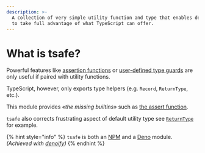 ```yaml
---
description: >-
  A collection of very simple utility function and type that enables developers
  to take full advantage of what TypeScript can offer.
---
```


# What is tsafe?

Powerful features like [assertion functions](https://www.typescriptlang.org/docs/handbook/release-notes/typescript-3-7.html#assertion-functions) or [user-defined type guards](https://www.typescriptlang.org/docs/handbook/advanced-types.html#user-defined-type-guards) are only useful if paired with utility functions.

TypeScript, however, only exports type helpers \(e.g. `Record`, `ReturnType`, etc.\).

This module provides _«the missing builtins»_ such as [the assert function](main/assert.md).

`tsafe` also corrects frustrating aspect of default utility type see [`ReturnType`](main/returntype.md) for example.

{% hint style="info" %}
`tsafe` is both an [NPM](https://www.npmjs.com/package/tsafe) and a [Deno](https://deno.land/x/tsafe) module. _\(Achieved with_ [_denoify_](https://denoify.land)_\)_
{% endhint %}



